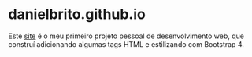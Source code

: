 # danielbrito.github.io

Este [site](danielbrito.github.io) é o meu primeiro projeto pessoal de desenvolvimento web, que construí adicionando algumas tags HTML e estilizando com Bootstrap 4.
